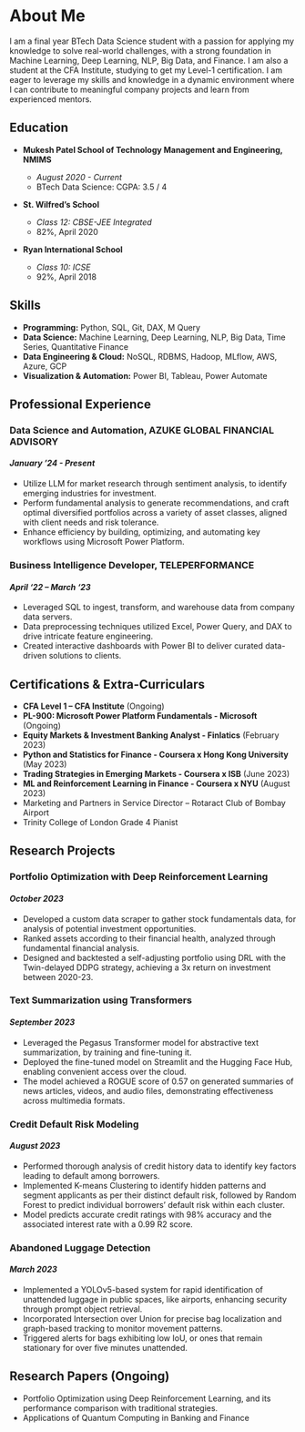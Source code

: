 # About Me

I am a final year BTech Data Science student with a passion for applying my knowledge to solve real-world challenges, with a strong foundation in Machine Learning, Deep Learning, NLP, Big Data, and Finance. I am also a student at the CFA Institute, studying to get my Level-1 certification. I am eager to leverage my skills and knowledge in a dynamic environment where I can contribute to meaningful company projects and learn from experienced mentors.

## Education

- **Mukesh Patel School of Technology Management and Engineering, NMIMS**
  - *August 2020 - Current*
  - BTech Data Science: CGPA: 3.5 / 4

- **St. Wilfred’s School**
  - *Class 12: CBSE-JEE Integrated*
  - 82%, April 2020

- **Ryan International School**
  - *Class 10: ICSE*
  - 92%, April 2018

## Skills

- **Programming:** Python, SQL, Git, DAX, M Query
- **Data Science:** Machine Learning, Deep Learning, NLP, Big Data, Time Series, Quantitative Finance
- **Data Engineering & Cloud:** NoSQL, RDBMS, Hadoop, MLflow, AWS, Azure, GCP
- **Visualization & Automation:** Power BI, Tableau, Power Automate

## Professional Experience

### Data Science and Automation, AZUKE GLOBAL FINANCIAL ADVISORY
#### *January ’24 - Present*
- Utilize LLM for market research through sentiment analysis, to identify emerging industries for investment.
- Perform fundamental analysis to generate recommendations, and craft optimal diversified portfolios across a variety of asset classes, aligned with client needs and risk tolerance.
- Enhance efficiency by building, optimizing, and automating key workflows using Microsoft Power Platform.

### Business Intelligence Developer, TELEPERFORMANCE                                              
#### *April ‘22 – March ‘23*
- Leveraged SQL to ingest, transform, and warehouse data from company data servers.
- Data preprocessing techniques utilized Excel, Power Query, and DAX to drive intricate feature engineering.
- Created interactive dashboards with Power BI to deliver curated data-driven solutions to clients.

## Certifications & Extra-Curriculars

- **CFA Level 1 – CFA Institute**                                                                         (Ongoing)
- **PL-900: Microsoft Power Platform Fundamentals - Microsoft**                                           (Ongoing)
- **Equity Markets & Investment Banking Analyst - Finlatics**                                           (February 2023)
- **Python and Statistics for Finance - Coursera x Hong Kong University**                                  (May 2023)
- **Trading Strategies in Emerging Markets - Coursera x ISB**                                              (June 2023)
- **ML and Reinforcement Learning in Finance - Coursera x NYU**                                           (August 2023)
- Marketing and Partners in Service Director – Rotaract Club of Bombay Airport
- Trinity College of London Grade 4 Pianist

## Research Projects

### Portfolio Optimization with Deep Reinforcement Learning                                                
#### *October 2023*
- Developed a custom data scraper to gather stock fundamentals data, for analysis of potential investment opportunities.
- Ranked assets according to their financial health, analyzed through fundamental financial analysis.
- Designed and backtested a self-adjusting portfolio using DRL with the Twin-delayed DDPG strategy, achieving a 3x return on investment between 2020-23.

### Text Summarization using Transformers                                                                
#### *September 2023*
- Leveraged the Pegasus Transformer model for abstractive text summarization, by training and fine-tuning it.
- Deployed the fine-tuned model on Streamlit and the Hugging Face Hub, enabling convenient access over the cloud.
- The model achieved a ROGUE score of 0.57 on generated summaries of news articles, videos, and audio files, demonstrating effectiveness across multimedia formats.

### Credit Default Risk Modeling                                                                           
#### *August 2023*
- Performed thorough analysis of credit history data to identify key factors leading to default among borrowers.
- Implemented K-means Clustering to identify hidden patterns and segment applicants as per their distinct default risk, followed by Random Forest to predict individual borrowers’ default risk within each cluster.
- Model predicts accurate credit ratings with 98% accuracy and the associated interest rate with a 0.99 R2 score.

### Abandoned Luggage Detection                                                                            
#### *March 2023*
- Implemented a YOLOv5-based system for rapid identification of unattended luggage in public spaces, like airports, enhancing security through prompt object retrieval.
- Incorporated Intersection over Union for precise bag localization and graph-based tracking to monitor movement patterns.
- Triggered alerts for bags exhibiting low IoU, or ones that remain stationary for over five minutes unattended.

## Research Papers (Ongoing)

- Portfolio Optimization using Deep Reinforcement Learning, and its performance comparison with traditional strategies.
- Applications of Quantum Computing in Banking and Finance
